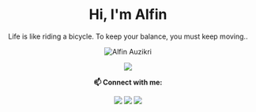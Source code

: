 <h1 align="center">Hi, I'm Alfin</h1>
<p align="center">Life is like riding a bicycle. To keep your balance, you must keep moving..</p>
<p align="center"><img alt="Alfin Auzikri" unselectable="on" src="https://komarev.com/ghpvc/?username=alfinauzikri&label=Profile%20views&color=69a8ea&style=flat"/></p>
<p align="center">
<img unselectable="on" src="http://streak-stats.demolab.com?user=alfinauzikri&theme=holi-theme&hide_border=true&background=0D1117&mode=weekly"/><br>
</p>
<p align="center"><b>📫 Connect with me:</b></p>
<p align="center">
<a href="https://www.linkedin.com/in/alfinauzikri"><img src="https://img.shields.io/badge/-alfinauzikri-0D1117?style=flat-square&logo=Linkedin&logoColor=white&link=https://www.linkedin.com/in/alfinauzikri/"/></a>
<a href="https://instagram.com/alfauzikri"><img src="https://img.shields.io/badge/-alfauzikri-0D1117?style=flat-square&logo=instagram&logoColor=white&link=https://instagram.com/alfauzikri"/></a>
<a href="mailto:iyalfin@gmail.com"><img src="https://img.shields.io/badge/-me@alfauzikri.my.id-0D1117?style=flat-square&logo=Gmail&logoColor=white&link=mailto:me@alfauzikri.my.id"/></a>
</p>
